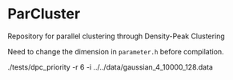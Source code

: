 # ParCluster

Repository for parallel clustering through Density-Peak Clustering

Need to change the dimension in `parameter.h` before compilation.

./tests/dpc_priority -r 6 -i ../../data/gaussian_4_10000_128.data 